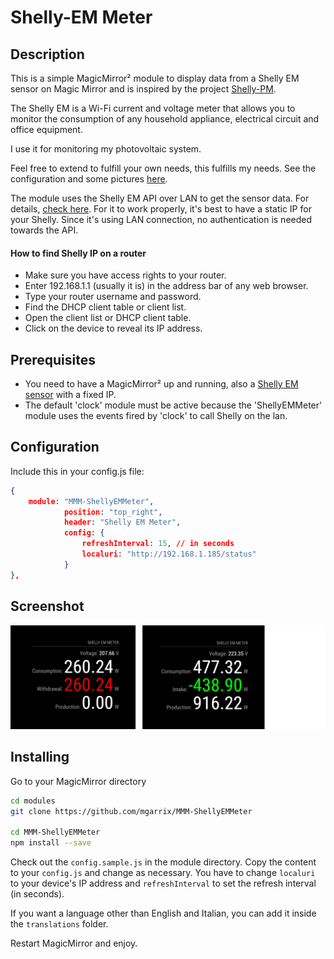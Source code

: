 # Shelly-EM Meter

## Description
This is a simple MagicMirror² module to display data from a Shelly EM sensor on Magic Mirror and is inspired by the project [Shelly-PM](https://github.com/stefanjacobs/MMM-Shelly-PM).

The Shelly EM is a Wi-Fi current and voltage meter that allows you to monitor the consumption of any household appliance, electrical circuit and office equipment. 

I use it for monitoring my photovoltaic system.

Feel free to extend to fulfill your own needs, this fulfills my needs. See the configuration and some pictures [here](#Configuration).

The module uses the Shelly EM API over LAN to get the sensor data. For details, [check here](https://shelly-api-docs.shelly.cloud/).
For it to work properly, it's best to have a static IP for your Shelly. Since it's using LAN connection, no authentication is needed towards the API.

#### How to find Shelly IP on a router

- Make sure you have access rights to your router.
- Enter 192.168.1.1 (usually it is) in the address bar of any web browser.
- Type your router username and password.
- Find the DHCP client table or client list.
- Open the client list or DHCP client table.
- Click on the device to reveal its IP address.


## Prerequisites

- You need to have a MagicMirror² up and running, also a [Shelly EM sensor](https://shelly.cloud/) with a fixed IP.
- The default 'clock' module must be active because the 'ShellyEMMeter' module uses the events fired by 'clock' to call Shelly on the lan.


## Configuration

Include this in your config.js file:

```json
{
    module: "MMM-ShellyEMMeter",
			position: "top_right",
			header: "Shelly EM Meter",
			config: {
				refreshInterval: 15, // in seconds
				localuri: "http://192.168.1.185/status"
			}
},
```
## Screenshot

![shelly-EM screen](screenshot/NoProduction.png)
## Installing

Go to your MagicMirror directory

```bash
cd modules
git clone https://github.com/mgarrix/MMM-ShellyEMMeter

cd MMM-ShellyEMMeter
npm install --save
```

Check out the `config.sample.js` in the module directory. Copy the content to your `config.js` and change as necessary. You have to change `localuri` to your device's IP address and `refreshInterval` to set the refresh interval (in seconds).

If you want a language other than English and Italian, you can add it inside the `translations` folder.

Restart MagicMirror and enjoy.